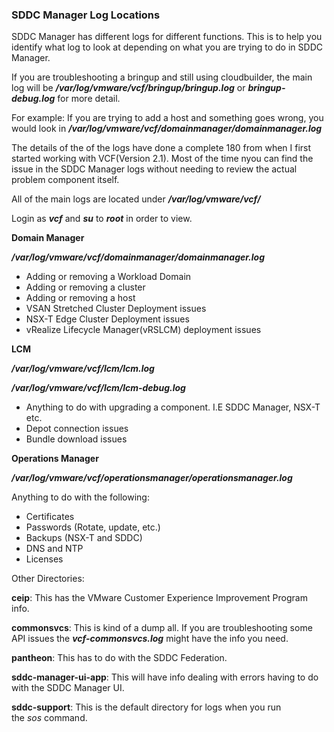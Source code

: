 ### SDDC Manager Log Locations

SDDC Manager has different logs for different functions. This is to help you identify what log to look at depending on what you are trying to do in SDDC Manager.

If you are troubleshooting a bringup and still using cloudbuilder, the main log will be _**/var/log/vmware/vcf/bringup/bringup.log**_ or _**bringup-debug.log**_ for more detail.

For example: If you are trying to add a host and something goes wrong, you would look in _**/var/log/vmware/vcf/domainmanager/domainmanager.log**_

The details of the of the logs have done a complete 180 from when I first started working with VCF(Version 2.1). Most of the time nyou can find the issue in the SDDC Manager logs without needing to review the actual problem component itself.

All of the main logs are located under _**/var/log/vmware/vcf/<service>**_

Login as _**vcf**_ and _**su**_ to _**root**_ in order to view.


**Domain Manager**

_**/var/log/vmware/vcf/domainmanager/domainmanager.log**_

-   Adding or removing a Workload Domain
-   Adding or removing a cluster
-   Adding or removing a host
-   VSAN Stretched Cluster Deployment issues
-   NSX-T Edge Cluster Deployment issues
-   vRealize Lifecycle Manager(vRSLCM) deployment issues

  

**LCM**

_**/var/log/vmware/vcf/lcm/lcm.log**_

_**/var/log/vmware/vcf/lcm/lcm-debug.log**_

-   Anything to do with upgrading a component. I.E SDDC Manager, NSX-T etc.
-   Depot connection issues
-   Bundle download issues

  

**Operations Manager**

_**/var/log/vmware/vcf/operationsmanager/operationsmanager.log**_

Anything to do with the following:

-   Certificates
-   Passwords (Rotate, update, etc.)
-   Backups (NSX-T and SDDC)
-   DNS and NTP
-   Licenses

  

Other Directories:

**ceip**: This has the VMware Customer Experience Improvement Program info.

**commonsvcs**: This is kind of a dump all. If you are troubleshooting some API issues the _**vcf-commonsvcs.log**_ might have the info you need.

**pantheon**: This has to do with the SDDC Federation.

**sddc-manager-ui-app**: This will have info dealing with errors having to do with the SDDC Manager UI.

**sddc-support**: This is the default directory for logs when you run the _sos_ command.
